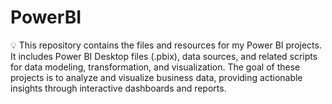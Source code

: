 # PowerBI
💡 This repository contains the files and resources for my Power BI projects. It includes Power BI Desktop files (.pbix), data sources, and related scripts for data modeling, transformation, and visualization. The goal of these projects is to analyze and visualize business data, providing actionable insights through interactive dashboards and reports.

